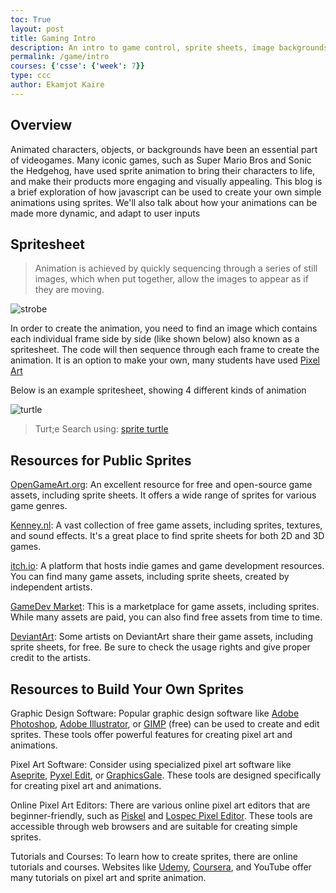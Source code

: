 ```yaml
---
toc: True
layout: post
title: Gaming Intro
description: An intro to game control, sprite sheets, image backgrounds, and more.
permalink: /game/intro
courses: {'csse': {'week': 7}}
type: ccc
author: Ekamjot Kaire
---
```


## Overview

Animated characters, objects, or backgrounds have been an essential part of videogames. Many iconic games, such as Super Mario Bros and Sonic the Hedgehog, have used sprite animation to bring their characters to life, and make their products more engaging and visually appealing. This blog is a brief exploration of how javascript can be used to create your own simple animations using sprites. We'll also talk about how your animations can be made more dynamic, and adapt to user inputs

## Spritesheet

> Animation is achieved by quickly sequencing through a series of still images, which when put together, allow the images to appear as if they are moving.

![strobe]({{site.baseurl}}/images/Prof._Stampfers_Stroboscopische_Scheibe_No._X.gif)

In order to create the animation, you need to find an image which contains each individual frame side by side (like shown below) also known as a spritesheet. The code will then sequence through each frame to create the animation.  It is an option to make your own, many students have used [Pixel Art](https://www.pixilart.com/)

Below is an example spritesheet, showing 4 different kinds of animation

![turtle]({{site.baseurl}}/images/rpg/turtle.png)

> Turt;e Search using: [sprite turtle](https://www.bing.com/images/search?q=sprite+turtles&qpvt=sprite+turtles&form=IGRE&first=1)

## Resources for Public Sprites

[OpenGameArt.org](https://opengameart.org/): An excellent resource for free and open-source game assets, including sprite sheets. It offers a wide range of sprites for various game genres.

[Kenney.nl](https://kenney.nl/): A vast collection of free game assets, including sprites, textures, and sound effects. It's a great place to find sprite sheets for both 2D and 3D games.

[itch.io](https://itch.io/): A platform that hosts indie games and game development resources. You can find many game assets, including sprite sheets, created by independent artists.

[GameDev Market](https://www.gamedevmarket.net/): This is a marketplace for game assets, including sprites. While many assets are paid, you can also find free assets from time to time.

[DeviantArt](https://www.deviantart.com/): Some artists on DeviantArt share their game assets, including sprite sheets, for free. Be sure to check the usage rights and give proper credit to the artists.

## Resources to Build Your Own Sprites

Graphic Design Software: Popular graphic design software like [Adobe Photoshop](https://www.adobe.com/products/photoshop.html), [Adobe Illustrator](https://www.adobe.com/products/illustrator.html), or [GIMP](https://www.gimp.org/) (free) can be used to create and edit sprites. These tools offer powerful features for creating pixel art and animations.

Pixel Art Software: Consider using specialized pixel art software like [Aseprite](https://www.aseprite.org), [Pyxel Edit](https://pyxeledit.com), or [GraphicsGale](https://graphicsgale.com/us/). These tools are designed specifically for creating pixel art and animations.

Online Pixel Art Editors: There are various online pixel art editors that are beginner-friendly, such as [Piskel](https://www.piskelapp.com) and [Lospec Pixel Editor](https://lospec.com/pixel-editor/). These tools are accessible through web browsers and are suitable for creating simple sprites.

Tutorials and Courses: To  learn how to create sprites, there are online tutorials and courses. Websites like [Udemy](https://www.udemy.com), [Coursera](https://www.coursera.org), and YouTube offer many tutorials on pixel art and sprite animation.


